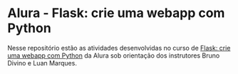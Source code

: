 # Alura - Flask: crie uma webapp com Python

Nesse repositório estão as atividades desenvolvidas no curso de [Flask: crie uma webapp com Python](https://cursos.alura.com.br/course/flask-crie-webapp-python) da Alura sob orientação dos instrutores Bruno Divino e Luan Marques.
